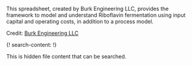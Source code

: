 
This spreadsheet, created by Burk Engineering LLC, provides the framework to model and understand Riboflavin fermentation using input capital and operating costs, in addition to a process model.

Credit: [Burk Engineering LLC](www.BurkEngineeringLLC.com)



{! search-content: !}

  This is hidden file content that can be searched.
